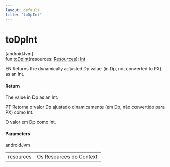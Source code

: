 ```yaml
---
layout: default
title: "toDpInt"
---
```


# toDpInt

[androidJvm]\
fun [toDpInt](to-dp-int.md)(resources: [Resources](https://developer.android.com/reference/kotlin/android/content/res/Resources.html)): [Int](https://kotlinlang.org/api/core/kotlin-stdlib/kotlin/-int/index.html)

EN Returns the dynamically adjusted Dp value (in Dp, not converted to PX) as an Int.

#### Return

The value in Dp as an Int.

PT Retorna o valor Dp ajustado dinamicamente (em Dp, não convertido para PX) como Int.

O valor em Dp como Int.

#### Parameters

androidJvm

| | |
|---|---|
| resources | Os Resources do Context. |